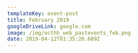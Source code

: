 ```yaml
---
templateKey: event-post
title: February 2019
googleDriveLink: google.com
image: /img/octhh_web_pastevents_feb.png
date: 2019-04-12T01:35:20.609Z
---
```


